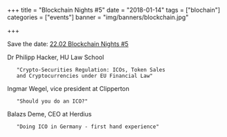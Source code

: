 +++
title = "Blockchain Nights #5"
date = "2018-01-14"
tags = ["blochain"]
categories = ["events"]
banner = "img/banners/blockchain.jpg"

+++

Save the date: 
[22.02 Blockchain Nights #5](https://www.blockchainnights.com)

<!--more-->

Dr Philipp Hacker, HU Law School
```
   "Crypto-Securities Regulation: ICOs, Token Sales
   and Cryptocurrencies under EU Financial Law"
```

Ingmar Wegel,  vice president at Clipperton
```
   "Should you do an ICO?"
```

Balazs Deme, CEO at Herdius
```
   "Doing ICO in Germany - first hand experience"
```
